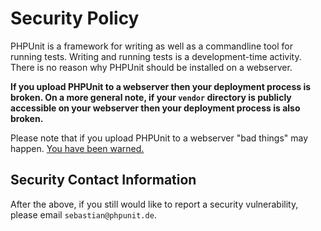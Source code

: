 # Security Policy

PHPUnit is a framework for writing as well as a commandline tool for running tests. Writing and running tests is a
development-time activity. There is no reason why PHPUnit should be installed on a webserver.

**If you upload PHPUnit to a webserver then your deployment process is broken. On a more general note, if your `vendor`
directory is publicly accessible on your webserver then your deployment process is also broken.**

Please note that if you upload PHPUnit to a webserver "bad things" may
happen. [You have been warned.](https://thephp.cc/articles/phpunit-a-security-risk)

## Security Contact Information

After the above, if you still would like to report a security vulnerability, please email `sebastian@phpunit.de`.

